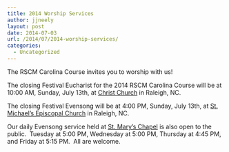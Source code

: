 ```yaml
---
title: 2014 Worship Services
author: jjneely
layout: post
date: 2014-07-03
url: /2014/07/2014-worship-services/
categories:
  - Uncategorized
---
```

The RSCM Carolina Course invites you to worship with us!

The closing Festival Eucharist for the 2014 RSCM Carolina Course will be at 10:00 AM, Sunday, July 13th, at [Christ Church][1] in Raleigh, NC.

The closing Festival Evensong will be at 4:00 PM, Sunday, July 13th, at [St. Michael&#8217;s Episcopal Church][2] in Raleigh, NC.

Our daily Evensong service held at [St. Mary&#8217;s Chapel][3] is also open to the public.  Tuesday at 5:00 PM, Wednesday at 5:00 PM, Thursday at 4:45 PM, and Friday at 5:15 PM.  All are welcome.

 [1]: http://www.christchurchraleigh.org/
 [2]: http://holymichael.org
 [3]: http://www.sms.edu/about-us/renting_campus_facilities/index.aspx